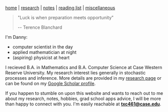 [home](./index.html)  |  [research](./research.html)  |  [notes](./notes.html)  |  [reading list](./reading_list.html)  |  [miscellaneous](./miscellaneous.html)

> "Luck is when preparation meets opportunity" 
> 
> -- Terence Blanchard 

I'm Danny:

- computer scientist in the day
- applied mathematician at night
- (aspiring) physicist at heart

I recieved B.A. in Mathematics and B.A. Computer Science at Case Western Reserve University. My research interest lies generally in stochastic processes and inference. More details are provided in my [research page](./research.html) or can be found on my [Google Scholar profile](https://scholar.google.com/citations?hl=en&user=W72N33YAAAAJ).

If you happen to stumble on upon this website and wants to reach out to me about my research, notes, hobbies, grad school apps advice, I will be more than happy to connect with you. I'm easily reachable at **txc461@case.edu**. 

